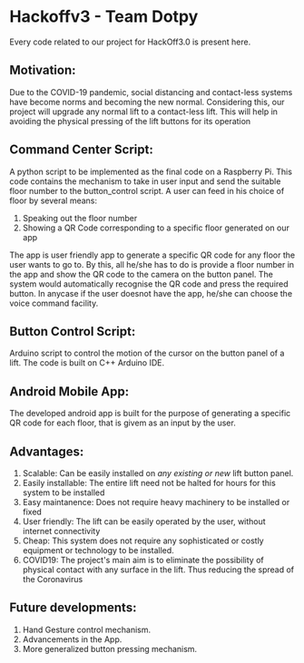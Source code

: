 # Hackoffv3 - Team Dotpy
Every code related to our project for HackOff3.0 is present here.

## Motivation:
Due to the COVID-19 pandemic, social distancing and contact-less systems have become norms and becoming the new normal. Considering this, our project will upgrade any normal lift to a contact-less lift. This will help in avoiding the physical pressing of the lift buttons for its operation

## Command Center Script:
A python script to be implemented as the final code on a Raspberry Pi. This code contains the mechanism to take in user input and send the suitable floor number to the button_control script. 
A user can feed in his choice of floor by several means:
1) Speaking out the floor number
2) Showing a QR Code corresponding to a specific floor generated on our app

The app is user friendly app to generate a specific QR code for any floor the user wants to go to. 
By this, all he/she has to do is provide a floor number in the app and show the QR code to the camera on the button panel. The system would automatically recognise the QR code and press the required button.
In anycase if the user doesnot have the app, he/she can choose the voice command facility.

## Button Control Script:
Arduino script to control the motion of the cursor on the button panel of a lift. The code is built on C++ Arduino IDE.

## Android Mobile App:
The developed android app is built for the purpose of generating a specific QR code for each floor, that is givem as an input by the user. 

## Advantages:
1. Scalable: Can be easily installed on *any existing or new* lift button panel. 
2. Easily installable: The entire lift need not be halted for hours for this system to be installed
3. Easy maintanence: Does not require heavy machinery to be installed or fixed
4. User friendly: The lift can be easily operated by the user, without internet connectivity   
5. Cheap: This system does not require any sophisticated or costly equipment or technology to be installed.
6. COVID19: The project's main aim is to eliminate the possibility of physical contact with any surface in the lift. Thus reducing the spread of the Coronavirus

## Future developments:
1. Hand Gesture control mechanism.
2. Advancements in the App.
3. More generalized button pressing mechanism.
